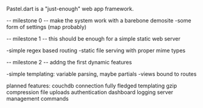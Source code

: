 Pastel.dart is a "just-enough" web app framework. 

-- milestone 0 --
make the system work with a barebone demosite
-some form of settings (map probably)


-- milestone 1 --
this should be enough for a simple static web server


-simple regex based routing
-static file serving with proper mime types


-- milestone 2 --
addng the first dynamic features

-simple templating: variable parsing, maybe partials
-views bound to routes 


planned features:
couchdb connection
fully fledged templating
gzip compression
file uploads
authentication
dashboard
logging
server management commands